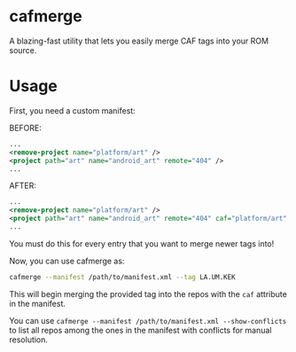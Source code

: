 # cafmerge
A blazing-fast utility that lets you easily merge CAF tags into your ROM source.

# Usage
First, you need a custom manifest:

BEFORE:
```xml
...
<remove-project name="platform/art" />
<project path="art" name="android_art" remote="404" />
...
```

AFTER:
```xml
...
<remove-project name="platform/art" />
<project path="art" name="android_art" remote="404" caf="platform/art" />
...
```

You must do this for every entry that you want to merge newer tags into!

Now, you can use cafmerge as:
```bash
cafmerge --manifest /path/to/manifest.xml --tag LA.UM.KEK
```
  
This will begin merging the provided tag into the repos with the `caf` attribute in the manifest.
  
You can use `cafmerge --manifest /path/to/manifest.xml --show-conflicts` to list all repos among the ones in the manifest with conflicts for manual resolution.
